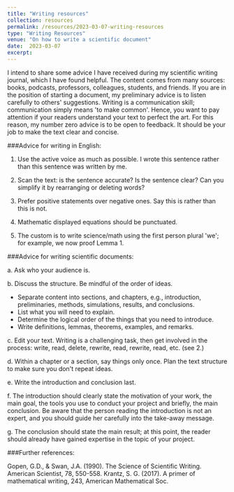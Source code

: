 ```yaml
---
title: "Writing resources"
collection: resources
permalink: /resources/2023-03-07-writing-resources
type: "Writing Resources"
venue: "On how to write a scientific document"
date:  2023-03-07
excerpt: 
---
```



I intend to share some advice I have received during my scientific writing journal, which I have found helpful. 
The content comes from many sources: books, podcasts, professors, colleagues, students, and friends. 
If you are in the position of starting a document, my preliminary advice is to listen carefully to others' suggestions. 
Writing is a communication skill; communication simply means 'to make common'. 
Hence, you want to pay attention if your readers understand your text to perfect the art.
For this reason, my number zero advice is to be open to feedback. 
It should be your job to make the text clear and concise.



###Advice for writing in English: 

1. Use the active voice as much as possible. I wrote this sentence rather than this sentence was written by me.

2. Scan the text: is the sentence accurate? Is the sentence clear? Can you simplify it by rearranging or deleting words? 

3. Prefer positive statements over negative ones. Say this is rather than this is not. 

4. Mathematic displayed equations should be punctuated.

6. The custom is to write science/math using the first person plural 'we'; for example, we now proof Lemma 1.

###Advice for writing scientific documents: 

a. Ask who your audience is. 

b. Discuss the structure. Be mindful of the order of ideas. 
 - Separate content into sections, and chapters, e.g., introduction, preliminaries, methods, simulations, results, and conclusions.
 - List what you will need to explain.
 - Determine the logical order of the things that you need to introduce.
 - Write definitions, lemmas, theorems, examples, and remarks. 

c. Edit your text. Writing is a challenging task, then get involved in the process: write, read, delete, rewrite, read, rewrite, read, etc. (see 2.)

d. Within a chapter or a section, say things only once. Plan the text structure to make sure you don't repeat ideas.

e. Write the introduction and conclusion last.  

f. The introduction should clearly state the motivation of your work, the main goal, the tools you use to conduct your project and briefly, the main conclusion. Be aware that the person reading the introduction is not an expert, and you should guide her carefully into the take-away message. 

g. The conclusion should state the main result; at this point, the reader should already have gained expertise in the topic of your project. 




###Further references: 

Gopen, G.D., & Swan, J.A. (1990). The Science of Scientific Writing. American Scientist, 78, 550-558.
Krantz, S. G. (2017). A primer of mathematical writing, 243, American Mathematical Soc.
